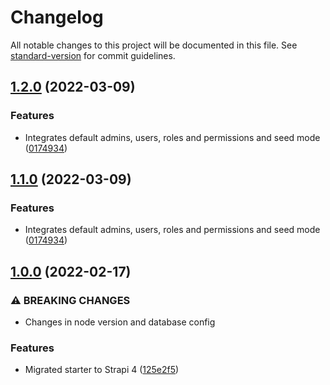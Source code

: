 # Changelog

All notable changes to this project will be documented in this file. See [standard-version](https://github.com/conventional-changelog/standard-version) for commit guidelines.

## [1.2.0](https://github.com/emiketic/emiketic-starter-react-native/compare/v1.0.0...v1.2.0) (2022-03-09)


### Features

* Integrates default admins, users, roles and permissions and seed mode ([0174934](https://github.com/emiketic/emiketic-starter-react-native/commit/0174934980064c9bc16091dbe80428068097b611))

## [1.1.0](https://github.com/emiketic/emiketic-starter-react-native/compare/v1.0.0...v1.1.0) (2022-03-09)


### Features

* Integrates default admins, users, roles and permissions and seed mode ([0174934](https://github.com/emiketic/emiketic-starter-react-native/commit/0174934980064c9bc16091dbe80428068097b611))

## [1.0.0](https://github.com/emiketic/emiketic-starter-react-native/compare/v0.2.1...v1.0.0) (2022-02-17)


### ⚠ BREAKING CHANGES

* Changes in node version and database config

### Features

* Migrated starter to Strapi 4 ([125e2f5](https://github.com/emiketic/emiketic-starter-react-native/commit/125e2f56d37d8441d3db56ba96545760ae7335bf))
